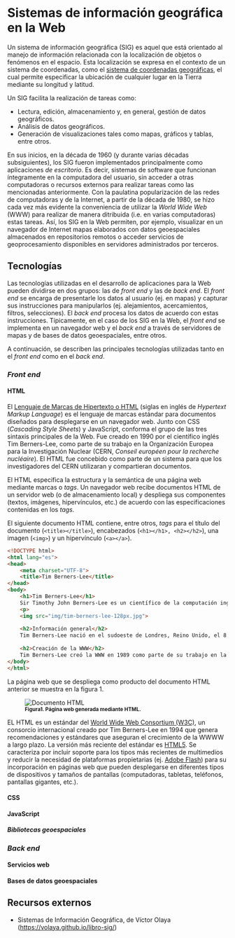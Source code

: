# Sistemas de información geográfica en la Web
Un sistema de información geográfica (SIG) es aquel que está orientado al manejo de información relacionada con la localización de objetos o fenómenos en el espacio. Esta localización se expresa en el contexto de un sistema de coordenadas, como el [sistema de coordenadas geográficas](https://es.wikipedia.org/wiki/Coordenadas_geogr%C3%A1ficas), el cual permite especificar la ubicación de cualquier lugar en la Tierra mediante su longitud y latitud.

Un SIG facilita la realización de tareas como:

- Lectura, edición, almacenamiento y, en general, gestión de datos geográficos.
- Análisis de datos geográficos.
- Generación de visualizaciones tales como mapas, gráficos y tablas, entre otros.

En sus inicios, en la década de 1960 (y durante varias décadas subsiguientes), los SIG fueron implementados principalmente como aplicaciones *de escritorio*. Es decir, sistemas de software que funcionan íntegramente en la computadora del usuario, sin acceder a otras computadoras o recursos externos para realizar tareas como las mencionadas anteriormente. Con la paulatina popularización de las redes de computadoras y de la Internet, a partir de la década de 1980, se hizo cada vez más evidente la conveniencia de utilizar la *World Wide Web* (WWW) para realizar de manera ditribuida (i.e. en varias computadoras) estas tareas. Así, los SIG en la Web permiten, por ejemplo, visualizar en un navegador de Internet mapas elaborados con datos geoespaciales almacenados en repositorios remotos o acceder servicios de geoprocesamiento disponibles en servidores administrados por terceros.

## Tecnologías
Las tecnologías utilizadas en el desarrollo de aplicaciones para la Web pueden dividirse en dos grupos: las de *front end* y las de *back end*. El *front end* se encarga de presentarle los datos al usuario (ej. en mapas) y capturar sus instrucciones para manipularlos (ej. alejamientos, acercamientos, filtros, selecciones). El *back end* procesa los datos de acuerdo con estas instrucciones. Típicamente, en el caso de los SIG en la Web, el *front end* se implementa en un navegador web y el *back end* a través de servidores de mapas y de bases de datos geoespaciales, entre otros.

A continuación, se describen las principales tecnologías utilizadas tanto en el *front end* como en el *back end*.

### *Front end*

#### HTML
El [Lenguaje de Marcas de Hipertexto o HTML](https://html.spec.whatwg.org/) (siglas en inglés de *Hypertext Markup Language*) es el lenguaje de marcas estándar para documentos diseñados para desplegarse en un navegador web. Junto con CSS (*Cascading Style Sheets*) y JavaScript, conforma el grupo de las tres sintaxis principales de la Web. Fue creado en 1990 por el científico inglés Tim Berners-Lee, como parte de su trabajo en la Organización Europea para la Investigación Nuclear (CERN, *Conseil européen pour la recherche nucléaire*). El HTML fue concebido como parte de un sistema para que los investigadores del CERN utilizaran y compartieran documentos.

El HTML especifica la estructura y la semántica de una página web mediante marcas o *tags*. Un navegador web recibe documentos HTML de un servidor web (o de almacenamiento local) y despliega sus componentes (textos, imágenes, hipervínculos, etc.) de acuerdo con las especificaciones contenidas en los *tags.*

El siguiente documento HTML contiene, entre otros, *tags* para el título del documento (```<title></title>```), encabezados (```<h1></h1>, <h2></h2>```), una imagen (```<img>```) y un hipervínculo (```<a></a>```).

```html
<!DOCTYPE html>
<html lang="es">
<head>
    <meta charset="UTF-8">
    <title>Tim Berners-Lee</title>     
</head>
<body>
    <h1>Tim Berners-Lee</h1>
    Sir Timothy John Berners-Lee es un científico de la computación inglés, conocido por crear la World Wide Web (WWW).    
    <p>
    <img src="img/tim-berners-lee-128px.jpg">
    
    <h2>Información general</h2>
    Tim Berners-Lee nació en el sudoeste de Londres, Reino Unido, el 8 de junio de 1955. 
    
    <h2>Creación de la WWW</h2>
    Tim Berners-Lee creó la WWW en 1989 como parte de su trabajo en la <a href="https://home.cern/">Organización Europea para la Investigación Nuclear (CERN)</a>.
</body>
</html>
```
La página web que se despliega como producto del documento HTML anterior se muestra en la figura 1.

<figure><img src="https://tpb729-desarrollosigweb-2021.github.io/leccion-01-sigweb/img/tim-berners-lee-html.png" alt="Documento HTML"><figcaption><small><strong>Figura1. Página web generada mediante HTML.</strong></small></figcaption></figure>  

<p>

EL HTML es un estándar del [World Wide Web Consortium (W3C)](https://www.w3.org/), un consorcio internacional creado por Tim Berners-Lee en 1994 que genera recomendaciones y estándares que aseguran el crecimiento de la WWWW a largo plazo. La versión más reciente del estándar es [HTML5](https://www.w3.org/TR/2017/REC-html52-20171214/). Se caracteriza por incluir soporte para los tipos más recientes de multimedios y reducir la necesidad de plataformas propietarias (ej. [Adobe Flash](https://en.wikipedia.org/wiki/Adobe_Flash)) para su incorporación en páginas web que pueden desplegarse en diferentes tipos de dispositivos y tamaños de pantallas (computadoras, tabletas, teléfonos, pantallas gigantes, etc.).

#### CSS

#### JavaScript

##### Bibliotecas geoespaciales

### *Back end*

#### Servicios web

#### Bases de datos geoespaciales

## Recursos externos
- Sistemas de Información Geográfica, de Víctor Olaya (https://volaya.github.io/libro-sig/)
